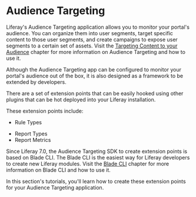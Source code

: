 # Audience Targeting [](id=audience-targeting)

Liferay's Audience Targeting application allows you to monitor your portal's
audience. You can organize them into user segments, target specific content to
those user segments, and create campaigns to expose user segments to a certain
set of assets. Visit the
[Targeting Content to your Audience](/discover/portal/-/knowledge_base/7-0/targeting-content-to-your-audience)
chapter for more information on Audience Targeting and how to use it.

Although the Audience Targeting app can be configured to monitor your portal's
audience out of the box, it is also designed as a framework to be extended by
developers.

There are a set of extension points that can be easily hooked using other
plugins that can be hot deployed into your Liferay installation.

These extension points include:

* Rule Types
<!-- * Rules Engine -->
* Report Types
* Report Metrics

Since Liferay 7.0, the Audience Targeting SDK to create extension points is
based on Blade CLI. The Blade CLI is the easiest way for Liferay developers to
create new Liferay modules. Visit the
[Blade CLI](/develop/tutorials/-/knowledge_base/7-0/tooling)
chapter for more information on Blade CLI and how to use it.

In this section's tutorials, you'll learn how to create these extension points
for your Audience Targeting application.
